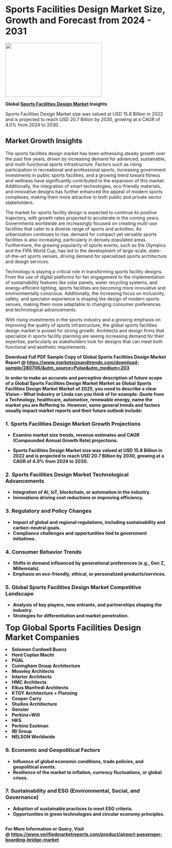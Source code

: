 <H1>Sports Facilities Design Market Size, Growth and Forecast from 2024 - 2031</H1><img class="aligncenter size-medium wp-image-584254" src="https://thirdeyenews.in/wp-content/uploads/2024/09/Global-Market-Research-300x168.jpeg" alt="" width="300" height="168" /><p><strong>Global&nbsp;<a href="https://www.marketsizeandtrends.com/download-sample/280706/&amp;utm_source=Pulse&amp;utm_medium=203">Sports Facilities Design Market</a> Insights</strong></p><p>Sports Facilities Design Market size was valued at USD 15.8 Billion in 2022 and is projected to reach USD 20.7 Billion by 2030, growing at a CAGR of 4.0% from 2024 to 2030.</p><p><h2>Market Growth Insights</h2> <p>The sports facilities design market has been witnessing steady growth over the past few years, driven by increasing demand for advanced, sustainable, and multi-functional sports infrastructure. Factors such as rising participation in recreational and professional sports, increasing government investments in public sports facilities, and a growing trend toward fitness and wellness have significantly contributed to the expansion of this market. Additionally, the integration of smart technologies, eco-friendly materials, and innovative designs has further enhanced the appeal of modern sports complexes, making them more attractive to both public and private sector stakeholders.</p> <p><strong></strong></p> <p>The market for sports facility design is expected to continue its positive trajectory, with growth rates projected to accelerate in the coming years. Governments worldwide are increasingly focused on creating multi-use facilities that cater to a diverse range of sports and activities. As urbanization continues to rise, demand for compact yet versatile sports facilities is also increasing, particularly in densely populated areas. Furthermore, the growing popularity of sports events, such as the Olympics and the FIFA World Cup, has led to the development of large-scale, state-of-the-art sports venues, driving demand for specialized sports architecture and design services.</p> <p>Technology is playing a critical role in transforming sports facility designs. From the use of digital platforms for fan engagement to the implementation of sustainability features like solar panels, water recycling systems, and energy-efficient lighting, sports facilities are becoming more innovative and environmentally conscious. Additionally, the increasing focus on inclusivity, safety, and spectator experience is shaping the design of modern sports venues, making them more adaptable to changing consumer preferences and technological advancements.</p> <p>With rising investments in the sports industry and a growing emphasis on improving the quality of sports infrastructure, the global sports facilities design market is poised for strong growth. Architects and design firms that specialize in sports facility planning are seeing increasing demand for their expertise, particularly as stakeholders look for designs that can meet both functional and aesthetic requirements.</p> <p><strong></p><p><span class=""><strong>Download Full PDF Sample Copy of Global Sports Facilities Design Market Report</strong> @ <a href="https://www.marketsizeandtrends.com/download-sample/280706/&amp;utm_source=Pulse&amp;utm_medium=203" target="_blank">https://www.marketsizeandtrends.com/download-sample/280706/&amp;utm_source=Pulse&amp;utm_medium=203</a></span></p><p>In order to make an accurate and perceptive description of future scope of a Global&nbsp;Sports Facilities Design Market Market as Global&nbsp;Sports Facilities Design Market Market of 2025, you need to describe a clear Vision &ndash; What Industry or Linda can you think of for example: Quote from a Technology, healthcare, automotive, renewable energy, name the market you are Reffering to. However, some general trends and factors usually impact market reports and their future outlook include:</p><h3>1.&nbsp;<strong>Sports Facilities Design Market Growth Projections</strong></h3><ul><li>Examine market size trends, revenue estimates and CAGR (Compounded Annual Growth Rate) projections.</li><li><p>Sports Facilities Design Market size was valued at USD 15.8 Billion in 2022 and is projected to reach USD 20.7 Billion by 2030, growing at a CAGR of 4.0% from 2024 to 2030.</p></li></ul><h3>2.&nbsp;<strong>Sports Facilities Design Market Technological Advancements</strong></h3><ul><li>Integration of AI, IoT, blockchain, or automation in the industry.</li><li>Innovations driving cost reductions or improving efficiency.</li></ul><h3>3.&nbsp;<strong>Regulatory and Policy Changes</strong></h3><ul><li>Impact of global and regional regulations, including sustainability and carbon-neutral goals.</li><li>Compliance challenges and opportunities tied to government initiatives.</li></ul><h3>4.&nbsp;<strong>Consumer Behavior Trends</strong></h3><ul><li>Shifts in demand influenced by generational preferences (e.g., Gen Z, Millennials).</li><li>Emphasis on eco-friendly, ethical, or personalized products/services.</li></ul><h3>5.&nbsp;<strong>Global Sports Facilities Design Market Competitive Landscape</strong></h3><ul><li>Analysis of key players, new entrants, and partnerships shaping the industry.</li><li>Strategies for differentiation and market penetration.</li></ul><p data-pm-slice="1 1 []"><span style="color: inherit; font-family: inherit; font-size: 25px;">Top Global Sports Facilities Design Market Companies</span></p><div class="" data-test-id=""><p><li>Solomon Cordwell Buenz</li><li> Hord Coplan Macht</li><li> PGAL</li><li> Cuningham Group Architecture</li><li> Moseley Architects</li><li> Interior Architects</li><li> HMC Architects</li><li> Elkus Manfredi Architects</li><li> KTGY Architecture + Planning</li><li> Cooper Carry</li><li> Studios Architecture</li><li> Gensler</li><li> Perkins+Will</li><li> HKS</li><li> Perkins Eastman</li><li> IBI Group</li><li> NELSON Worldwide</li></p></div><h3>6.&nbsp;<strong>Economic and Geopolitical Factors</strong></h3><ul><li>Influence of global economic conditions, trade policies, and geopolitical events.</li><li>Resilience of the market to inflation, currency fluctuations, or global crises.</li></ul><h3>7.&nbsp;<strong>Sustainability and ESG (Environmental, Social, and Governance)</strong></h3><ul><li>Adoption of sustainable practices to meet ESG criteria.</li><li>Opportunities in green technologies and circular economy principles.</li></ul><h2><strong style="font-size: 14px;">For More Information or Query, Visit @&nbsp;</strong><a style="background-color: #ffffff; font-size: 14px;" href="https://www.marketsizeandtrends.com/report/sports-facilities-design-market/" target="_blank">https://www.verifiedmarketreports.com/product/airport-passenger-boarding-bridge-market</a></h2>
